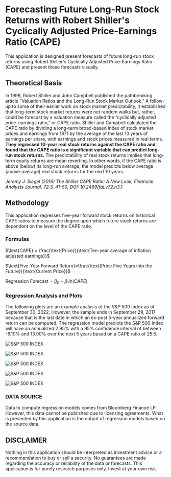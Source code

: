 
# Forecasting Future Long-Run Stock Returns with Robert Shiller's Cyclically Adjusted Price-Earnings Ratio (CAPE)

This application is designed present forecasts of future long-run stock returns using Robert Shiller's Cyclically 
Adjusted Price-Earnings Ratio (CAPE) and present these forecasts visually. 

## Theoretical Basis

In 1998, Robert Shiller and John Campbell published the pathbreaking article “Valuation Ratios and the Long-Run Stock Market Outlook.” 
A follow-up to some of their earlier work on stock market predictability, it established that long-term stock market returns were not 
random walks but, rather, could be forecast by a valuation measure called the “cyclically adjusted price–earnings ratio,” or CAPE ratio. 
Shiller and Campbell calculated the CAPE ratio by dividing a long-term broad-based index of stock market prices and earnings from 1871 
by the average of the last 10 years of earnings per share, with earnings and stock prices measured in real terms. **They regressed 
10-year real stock returns against the CAPE ratio and found that the CAPE ratio is a significant variable that can predict long-run 
stock returns.** The predictability of real stock returns implies that long-term equity returns are mean reverting. In other words, if 
the CAPE ratio is above (below) its long-run average, the model predicts below average (above-average) real stock returns for the next 
10 years.

*Jeremy J. Siegel (2016) The Shiller CAPE Ratio: A New Look, Financial Analysts Journal, 72:3, 41-50, DOI: 10.2469/faj.v72.n3.1*

## Methodology

This application regresses five-year forward stock returns on historical CAPE ratios to measure the degree upon which future stock 
returns are dependent on the level of the CAPE ratio. 

### Formulas

$\text{CAPE} = \frac{\text{Price}}{\text{Ten-year average of inflation adjusted earnings}}$

$\text{Five-Year Forward Return}=\frac{\text{Price Five Years into the Future}}{\text{Current Price}}$

$\text{Regression Forecast}=\beta_{0}+\beta_{1}ln(CAPE)$

### Regression Analysis and Plots

The following plots are an example analysis of the S&P 500 Index as of September 30, 2022. However, the sample ends in September 29, 2017 
because that is the last date in which an ex-post 5-year annualized forward return can be computed. The regression model predicts the 
S&P 500 Index will have an annualized 2.95% with a 95% confidence interval of between -8.10% and 13.90% over the next 5 years based on a 
CAPE ratio of 25.5. 

![S&P 500 INDEX](https://raw.githubusercontent.com/nathanramoscfa/cape/main/django_apps/mysite/forecast/static/forecast/images/sample_regression_SPX.jpg)

![S&P 500 INDEX](https://raw.githubusercontent.com/nathanramoscfa/cape/main/django_apps/mysite/forecast/static/forecast/images/sample_regression_heatmap_SPX.jpg)

![S&P 500 INDEX](https://raw.githubusercontent.com/nathanramoscfa/cape/main/django_apps/mysite/forecast/static/forecast/images/sample_observed_forecast_SPX.jpg)

![S&P 500 INDEX](https://raw.githubusercontent.com/nathanramoscfa/cape/main/django_apps/mysite/forecast/static/forecast/images/long_term_pe_ratio_SPX.jpg)

![S&P 500 INDEX](https://raw.githubusercontent.com/nathanramoscfa/cape/main/django_apps/mysite/forecast/static/forecast/images/expected_fwd_return_5y_SPX.jpg)

### DATA SOURCE

Data to compute regression models comes from Bloomberg Finance LP. However, this data cannot be published due to licensing agreements. 
What is presented by this application is the output of regression models based on the source data. 

## DISCLAIMER

Nothing in this application should be interpreted as investment advice or a recommendation to buy or sell a security. 
No guarantees are made regarding the accuracy or reliability of the data or forecasts. This application is for 
purely research purposes only. Invest at your own risk. 